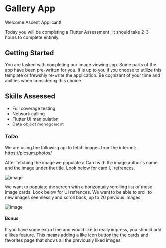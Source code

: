 # Gallery App
Welcome Ascent Applicant!

Today you will be completing a Flutter Assessment , it should take 2-3 hours to complete entirely.

## Getting Started
You are tasked with completing our image viewing app. Some parts of the app have been pre-written for you. It is up to you if you choose to utilize this template or frewshly re-write the application.
Be cognizant of your time and abilties when considering this choice.

## Skills Assessed
- Full coverage testing
- Network calling
- Flutter UI manipulation
- Data object management

### ToDo

We are using the following api to fetch images from the internet: https://picsum.photos/

After fetching the image we populate a Card with the image author's name and the image under the title. Look below for card UI refrences.

![image](https://github.com/Dgolme1/flutter_app_gallery/assets/82067568/c753b943-07ac-44bf-8db2-8d0c345ecece)

We want to populate the screen with a horizontally scrolling list of these image cards. Look below for UI refrences.
We want to be able to sroll to new images seemlessly and scroll back, up to 20 previous images. 

![image](https://github.com/Dgolme1/flutter_app_gallery/assets/82067568/31014ae2-55c5-416b-aa88-5d6e7235a4ac)

#### Bonus
If you have some extra time and would like to really impress, you should add a likes feature. This means adding a like icon button the the cards and favorites page that shows all the previously liked images!

